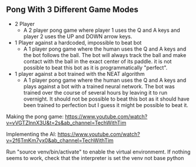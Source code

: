 ## Pong With 3 Different Game Modes

- 2 Player
    -  A 2 player pong game where player 1 uses the Q and A keys and player 2 uses the UP and DOWN
        arrow keys. 
- 1 Player against a hardcoded, impossible to beat bot
    -  A 1 player pong game where the human uses the Q and A keys and the bot follows the ball. 
        The bot will always track the ball and make contact with the ball in the exact center of its paddle. 
        it is not possible to beat this bot as it is programmatically "perfect". 
- 1 player against a bot trained with the NEAT algorithm
    -  A 1 player pong game where the human uses the Q and A keys and plays against a bot with a 
       trained neural network. The bot was trained over the course of several hours by leaving it to run overnight. 
       It should not be possible to beat this bot as it should have been trained to perfection but I guess it might 
       be possible to beat it. 



Making the pong game: https://www.youtube.com/watch?v=vVGTZlnnX3U&t=2s&ab_channel=TechWithTim

Implementing the AI: https://www.youtube.com/watch?v=2f6TmKm7yx0&ab_channel=TechWithTim

Run "source venv/bin/activate" to enable the virtual environmemt. If nothing seems to work, check that the interpreter is set the venv not base python